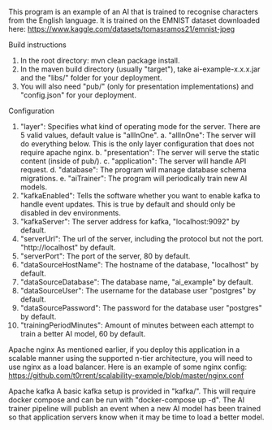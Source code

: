 This program is an example of an AI that is trained to recognise characters from the English language. It is trained on the EMNIST dataset downloaded here: https://www.kaggle.com/datasets/tomasramos21/emnist-jpeg

Build instructions
1. In the root directory: mvn clean package install.
2. In the maven build directory (usually "target"), take ai-example-x.x.x.jar and the "libs/" folder for your deployment.
3. You will also need "pub/" (only for presentation implementations) and "config.json" for your deployment.

Configuration
1. "layer": Specifies what kind of operating mode for the server. There are 5 valid values, default value is "allInOne".
	a. "allInOne": The server will do everything below. This is the only layer configuration that does not require apache nginx.
	b. "presentation": The server will serve the static content (inside of pub/).
	c. "application": The server will handle API request.
	d. "database": The program will manage database schema migrations.
	e. "aiTrainer": The program will periodically train new AI models.
2. "kafkaEnabled": Tells the software whether you want to enable kafka to handle event updates. This is true by default and should only be disabled in dev environments.
3. "kafkaServer": The server address for kafka, "localhost:9092" by default.
4. "serverUrl": The url of the server, including the protocol but not the port. "http://localhost" by default.
5. "serverPort": The port of the server, 80 by default.
6. "dataSourceHostName": The hostname of the database, "localhost" by default.
7. "dataSourceDatabase": The database name, "ai_example" by default.
8. "dataSourceUser": The username for the database user "postgres" by default.
9. "dataSourcePassword": The password for the database user "postgres" by default.
10. "trainingPeriodMinutes": Amount of minutes between each attempt to train a better AI model, 60 by default.

Apache nginx
As mentioned earlier, if you deploy this application in a scalable manner using the supported n-tier architecture, you will need to use nginx as a load balancer. Here is an example of some nginx config: https://github.com/t0rrent/scalability-example/blob/master/nginx.conf

Apache kafka
A basic kafka setup is provided in "kafka/". This will require docker compose and can be run with "docker-compose up -d".
The AI trainer pipeline will publish an event when a new AI model has been trained so that application servers know when it may be time to load a better model.
